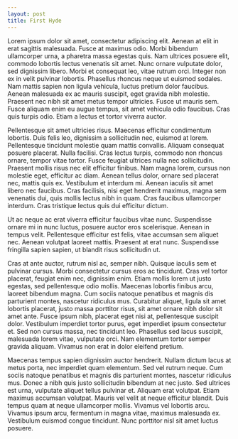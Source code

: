 ```yaml
---
layout: post
title: First Hyde
---
```


Lorem ipsum dolor sit amet, consectetur adipiscing elit. Aenean at elit in erat sagittis malesuada. Fusce at maximus odio. Morbi bibendum ullamcorper urna, a pharetra massa egestas quis. Nam ultrices posuere elit, commodo lobortis lectus venenatis sit amet. Nunc ornare vulputate dolor, sed dignissim libero. Morbi et consequat leo, vitae rutrum orci. Integer non ex in velit pulvinar lobortis. Phasellus rhoncus neque ut euismod sodales. Nam mattis sapien non ligula vehicula, luctus pretium dolor faucibus. Aenean malesuada ex ac mauris suscipit, eget gravida nibh molestie. Praesent nec nibh sit amet metus tempor ultricies. Fusce ut mauris sem. Fusce aliquam enim eu augue tempus, sit amet vehicula odio faucibus. Cras quis turpis odio. Etiam a lectus et tortor viverra auctor.

Pellentesque sit amet ultricies risus. Maecenas efficitur condimentum lobortis. Duis felis leo, dignissim a sollicitudin nec, euismod at lorem. Pellentesque tincidunt molestie quam mattis convallis. Aliquam consequat posuere placerat. Nulla facilisi. Cras lectus turpis, commodo non rhoncus ornare, tempor vitae tortor. Fusce feugiat ultrices nulla nec sollicitudin. Praesent mollis risus nec elit efficitur finibus. Nam magna lorem, cursus non molestie eget, efficitur ac diam. Aenean tellus dolor, ornare sed placerat nec, mattis quis ex. Vestibulum et interdum mi. Aenean iaculis sit amet libero nec faucibus. Cras facilisis, nisi eget hendrerit maximus, magna sem venenatis dui, quis mollis lectus nibh in quam. Cras faucibus ullamcorper interdum. Cras tristique lectus quis dui efficitur dictum.

Ut ac neque ac erat viverra efficitur faucibus vitae nunc. Suspendisse ornare mi in nunc luctus, posuere auctor eros scelerisque. Aenean in tempus velit. Pellentesque efficitur est felis, vitae accumsan sem aliquet nec. Aenean volutpat laoreet mattis. Praesent at erat nunc. Suspendisse fringilla sapien sapien, ut blandit risus sollicitudin ut.

Cras at ante auctor, rutrum nisl ac, semper nibh. Quisque iaculis sem et pulvinar cursus. Morbi consectetur cursus eros ac tincidunt. Cras vel tortor placerat, feugiat enim nec, dignissim enim. Etiam mollis lorem ut justo egestas, sed pellentesque odio mollis. Maecenas lobortis finibus arcu, laoreet bibendum magna. Cum sociis natoque penatibus et magnis dis parturient montes, nascetur ridiculus mus. Curabitur aliquet, ligula sit amet lobortis placerat, justo massa porttitor risus, sit amet ornare nibh dolor sit amet ante. Fusce ipsum nibh, placerat eget nisi at, pellentesque suscipit dolor. Vestibulum imperdiet tortor purus, eget imperdiet ipsum consectetur et. Sed non cursus massa, nec tincidunt leo. Phasellus sed lacus suscipit, malesuada lorem vitae, vulputate orci. Nam elementum tortor semper gravida aliquam. Vivamus non erat in dolor eleifend pretium.

Maecenas tempus sapien dignissim auctor hendrerit. Nullam dictum lacus at metus porta, nec imperdiet quam elementum. Sed vel rutrum neque. Cum sociis natoque penatibus et magnis dis parturient montes, nascetur ridiculus mus. Donec a nibh quis justo sollicitudin bibendum at nec justo. Sed ultrices est urna, vulputate aliquet tellus pulvinar et. Aliquam erat volutpat. Etiam maximus accumsan volutpat. Mauris vel velit at neque efficitur blandit. Duis tempus quam at neque ullamcorper mollis. Vivamus vel lobortis arcu. Vivamus ipsum arcu, fermentum in magna vitae, maximus malesuada ex. Vestibulum euismod congue tincidunt. Nunc porttitor nisl sit amet luctus posuere.

